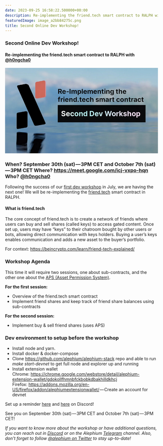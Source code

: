 ```yaml
---
date: 2023-09-25 16:58:22.500000+00:00
description: Re-implementing the friend.tech smart contract to RALPH with @h0ngcha0
featuredImage: image_a2bb84275c.png
title: Second Online Dev Workshop!
---
```


### Second Online Dev Workshop!

#### Re-implementing the friend.tech smart contract to RALPH with <a href="https://github.com/h0ngcha0" class="markup--anchor markup--h4-anchor" data-href="https://github.com/h0ngcha0" rel="noopener ugc nofollow noopener" target="_blank">@h0ngcha0</a>

![](image_a2bb84275c.png)

### When? September 30th (sat) — 3PM CET and October 7th (sat) — 3PM CET Where? <a href="https://meet.google.com/icj-vxpo-hqn" class="markup--anchor markup--h3-anchor" data-href="https://meet.google.com/icj-vxpo-hqn" rel="nofollow noopener" target="_blank">https://meet.google.com/icj-vxpo-hqn</a> Who? <a href="https://github.com/h0ngcha0" class="markup--anchor markup--h3-anchor" data-href="https://github.com/h0ngcha0" rel="noopener ugc nofollow noopener" target="_blank">@h0ngcha0</a>

Following the success of our <a href="https://medium.com/@alephium/first-developer-workshop-build-a-token-faucet-a6bb2aa7bf68" class="markup--anchor markup--p-anchor" data-href="https://medium.com/@alephium/first-developer-workshop-build-a-token-faucet-a6bb2aa7bf68" target="_blank">first dev workshop</a> in July, we are having the next one! We will be re-implementing the <a href="http://friend.tech" class="markup--anchor markup--p-anchor" data-href="http://friend.tech" rel="noopener" target="_blank">friend.tech</a> smart contract in RALPH.

#### What is friend.tech

The core concept of friend.tech is to create a network of friends where users can buy and sell shares (called keys) to access gated content. Once set up, users may have “keys” to their chatroom bought by other users or bots, allowing direct communication with keys holders. Buying a user’s keys enables communication and adds a new asset to the buyer’s portfolio.

For context: <a href="https://beincrypto.com/learn/friend-tech-explained/" class="markup--anchor markup--p-anchor" data-href="https://beincrypto.com/learn/friend-tech-explained/" rel="noopener noreferrer noopener" target="_blank">https://beincrypto.com/learn/friend-tech-explained/</a>

### Workshop Agenda

This time it will require two sessions, one about sub-contracts, and the other one about the <a href="https://medium.com/@alephium/alephiums-aps-eliminating-evm-token-approval-risks-5407e7e70a33" class="markup--anchor markup--p-anchor" data-href="https://medium.com/@alephium/alephiums-aps-eliminating-evm-token-approval-risks-5407e7e70a33" target="_blank">APS (Asset Permission System)</a>.

**For the first session:**

- <span id="a9e3">Overview of the friend.tech smart contract</span>
- <span id="fcac">Implement friend shares and keep track of friend share balances using sub-contracts</span>

**For the second session:**

- <span id="eb6a">Implement buy & sell friend shares (uses APS)</span>

### Dev environment to setup before the workshop

- <span id="8862">Install node and yarn.</span>
- <span id="cc46">Install docker & docker-compose</span>
- <span id="3ce6">Clone <a href="https://github.com/alephium/alephium-stack" class="markup--anchor markup--li-anchor" data-href="https://github.com/alephium/alephium-stack" rel="noopener ugc nofollow noopener" target="_blank">https://github.com/alephium/alephium-stack</a> repo and able to run _make start-devnet_ to get full node and explorer up and running</span>
- <span id="7e39">Install extension wallet  
  Chrome: <a href="https://chrome.google.com/webstore/detail/alephium-extension-wallet/gdokollfhmnbfckbobkdbakhilldkhcj" class="markup--anchor markup--li-anchor" data-href="https://chrome.google.com/webstore/detail/alephium-extension-wallet/gdokollfhmnbfckbobkdbakhilldkhcj" rel="noopener ugc nofollow noopener" target="_blank">https://chrome.google.com/webstore/detail/alephium-extension-wallet/gdokollfhmnbfckbobkdbakhilldkhcj</a>  
  Firefox: <a href="https://addons.mozilla.org/en-US/firefox/addon/alephiumextensionwallet/" class="markup--anchor markup--li-anchor" data-href="https://addons.mozilla.org/en-US/firefox/addon/alephiumextensionwallet/" rel="noopener ugc nofollow noopener" target="_blank">https://addons.mozilla.org/en-US/firefox/addon/alephiumextensionwallet/</a> — Create an account for devnet</span>

Set up a reminder <a href="https://discord.gg/2sKnh3mR?event=1155909824341606490" class="markup--anchor markup--p-anchor" data-href="https://discord.gg/2sKnh3mR?event=1155909824341606490" rel="noopener" target="_blank">here</a> and <a href="https://discord.gg/2sKnh3mR?event=1155910155012145223" class="markup--anchor markup--p-anchor" data-href="https://discord.gg/2sKnh3mR?event=1155910155012145223" rel="noopener" target="_blank">here</a> on Discord!

See you on September 30th (sat) — 3PM CET and October 7th (sat) — 3PM CET!

_If you want to know more about the workshop or have additional questions, you can reach out in_ <a href="https://alephium.org/discord/" class="markup--anchor markup--p-anchor" data-href="https://alephium.org/discord/" rel="noopener ugc nofollow noopener" target="_blank"><em>Discord</em></a> _or on the Alephium_ <a href="https://t.me/alephiumgroup" class="markup--anchor markup--p-anchor" data-href="https://t.me/alephiumgroup" rel="noopener ugc nofollow noopener" target="_blank"><em>Telegram</em></a> _channel. Also, don’t forget to follow_ <a href="https://twitter.com/alephium" class="markup--anchor markup--p-anchor" data-href="https://twitter.com/alephium" rel="noopener ugc nofollow noopener" target="_blank"><em>@alephium on Twitter</em></a> _to stay up-to-date!_
